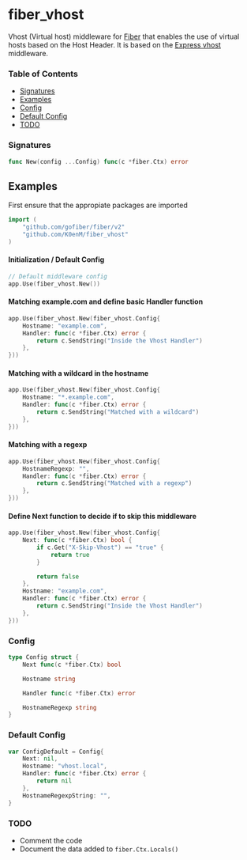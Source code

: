 # fiber_vhost
Vhost (Virtual host) middleware for [Fiber](https://github.com/gofiber/fiber) that enables the use of virtual hosts based on the Host Header. It is based on the [Express vhost](https://github.com/expressjs/vhost) middleware.

### Table of Contents
- [Signatures](#signatures)
- [Examples](#examples)
- [Config](#config)
- [Default Config](#default-config)
- [TODO](#todo)

### Signatures
```go
func New(config ...Config) func(c *fiber.Ctx) error
```

## Examples
First ensure that the appropiate packages are imported
```go
import (
	"github.com/gofiber/fiber/v2"
	"github.com/K0enM/fiber_vhost"
)
```

#### **Initialization / Default Config**
```go
// Default middleware config
app.Use(fiber_vhost.New())
```

#### **Matching example.com and define basic Handler function**
```go
app.Use(fiber_vhost.New(fiber_vhost.Config{
	Hostname: "example.com",
	Handler: func(c *fiber.Ctx) error {
		return c.SendString("Inside the Vhost Handler")
	},
}))
```

#### **Matching with a wildcard in the hostname**
```go
app.Use(fiber_vhost.New(fiber_vhost.Config{
	Hostname: "*.example.com",
	Handler: func(c *fiber.Ctx) error {
		return c.SendString("Matched with a wildcard")
	},
}))
```

#### **Matching with a regexp**
```go
app.Use(fiber_vhost.New(fiber_vhost.Config{
	HostnameRegexp: "",
	Handler: func(c *fiber.Ctx) error {
		return c.SendString("Matched with a regexp")
	},
}))
```

#### **Define Next function to decide if to skip this middleware**
```go
app.Use(fiber_vhost.New(fiber_vhost.Config{
	Next: func(c *fiber.Ctx) bool {
		if c.Get("X-Skip-Vhost") == "true" {
			return true
		}

		return false
	},	
	Hostname: "example.com",
	Handler: func(c *fiber.Ctx) error {
		return c.SendString("Inside the Vhost Handler")
	},
}))
```

### Config
```go
type Config struct {
	Next func(c *fiber.Ctx) bool

	Hostname string

	Handler func(c *fiber.Ctx) error

	HostnameRegexp string
}
```

### Default Config
```go
var ConfigDefault = Config{
	Next: nil,
	Hostname: "vhost.local",
	Handler: func(c *fiber.Ctx) error {
		return nil
	},
	HostnameRegexpString: "",
}
```

### TODO
- Comment the code
- Document the data added to `fiber.Ctx.Locals()`

